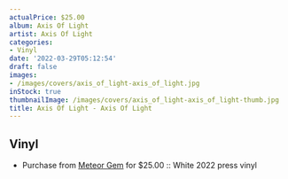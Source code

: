 ```yaml
---
actualPrice: $25.00
album: Axis Of Light
artist: Axis Of Light
categories:
- Vinyl
date: '2022-03-29T05:12:54'
draft: false
images:
- /images/covers/axis_of_light-axis_of_light.jpg
inStock: true
thumbnailImage: /images/covers/axis_of_light-axis_of_light-thumb.jpg
title: Axis Of Light - Axis Of Light
---
```


## Vinyl
* Purchase from [Meteor Gem](https://meteor-gem.com/products/axis-of-light-axis-of-light-lp) for $25.00 :: White 2022 press vinyl
